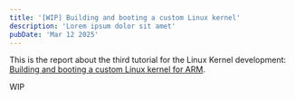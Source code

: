 ```yaml
---
title: '[WIP] Building and booting a custom Linux kernel'
description: 'Lorem ipsum dolor sit amet'
pubDate: 'Mar 12 2025'
---
```


This is the report about the third tutorial for the Linux Kernel development: [Building and booting a custom Linux kernel for ARM](https://flusp.ime.usp.br/kernel/build-linux-for-arm/).

WIP
